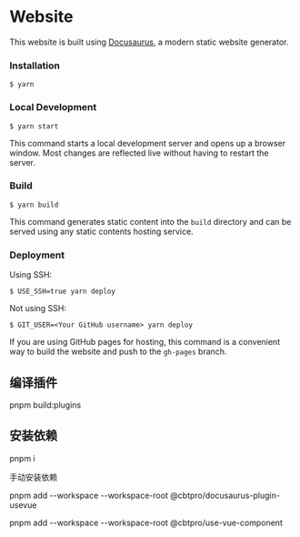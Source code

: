 # Website

This website is built using [Docusaurus](https://docusaurus.io/), a modern static website generator.

### Installation

```
$ yarn
```

### Local Development

```
$ yarn start
```

This command starts a local development server and opens up a browser window. Most changes are reflected live without having to restart the server.

### Build

```
$ yarn build
```

This command generates static content into the `build` directory and can be served using any static contents hosting service.

### Deployment

Using SSH:

```
$ USE_SSH=true yarn deploy
```

Not using SSH:

```
$ GIT_USER=<Your GitHub username> yarn deploy
```

If you are using GitHub pages for hosting, this command is a convenient way to build the website and push to the `gh-pages` branch.

## 编译插件

pnpm build:plugins

## 安装依赖

pnpm i

手动安装依赖

pnpm add --workspace --workspace-root @cbtpro/docusaurus-plugin-usevue

pnpm add --workspace --workspace-root @cbtpro/use-vue-component
